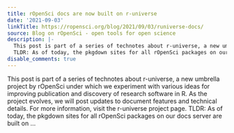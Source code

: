 ```yaml
---
title: rOpenSci docs are now built on r-universe
date: '2021-09-03'
linkTitle: https://ropensci.org/blog/2021/09/03/runiverse-docs/
source: Blog on rOpenSci - open tools for open science
description: |-
  This post is part of a series of technotes about r-universe, a new umbrella project by rOpenSci under which we experiment with various ideas for improving publication and discovery of research software in R. As the project evolves, we will post updates to document features and technical details. For more information, visit the r-universe project page.
  TLDR: As of today, the pkgdown sites for all rOpenSci packages on our docs server are built on ...
disable_comments: true
---
```

This post is part of a series of technotes about r-universe, a new umbrella project by rOpenSci under which we experiment with various ideas for improving publication and discovery of research software in R. As the project evolves, we will post updates to document features and technical details. For more information, visit the r-universe project page.
TLDR: As of today, the pkgdown sites for all rOpenSci packages on our docs server are built on ...